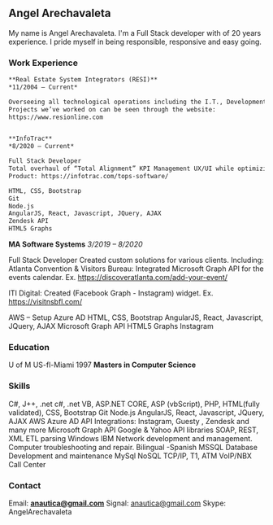 ## Angel Arechavaleta

My name is Angel Arechavaleta. I'm a Full Stack developer with of 20 years experience.
I pride myself in being responsible, responsive and  easy going. 

### Work Experience

```markdown
**Real Estate System Integrators (RESI)**
*11/2004 – Current*

Overseeing all technological operations including the I.T., Development and Design Departments assuring the upmost quality of products while maintaining forward momentum in implementing the newest advances and managing on-site and remote team workers. In addition, maintaining a Windows Server clustered web hosting environment and SQL Always On clustered databases. Of which I am the soul DBA tasked with planning and implementing strategies which ensure that I maintain 99% uptime. We create over fifty custom websites a year of which I was directly involved in coding html/javascript/jquery/tsql/.net and the final quality assurance steps of validation and cross browsing while keeping to Google SEO standards.
Projects we’ve worked on can be seen through the website:
https://www.resionline.com


**InfoTrac**
*8/2020 – Current*

Full Stack Developer
Total overhaul of “Total Alignment” KPI Management UX/UI while optimizing/correcting major database performance issues.
Product: https://infotrac.com/tops-software/ 

HTML, CSS, Bootstrap
Git 
Node.js
AngularJS, React, Javascript, JQuery, AJAX
Zendesk API
HTML5 Graphs
```

**MA Software Systems**
*3/2019 – 8/2020*

Full Stack Developer
Created custom solutions for various clients. 
Including:
Atlanta Convention & Visitors Bureau: Integrated Microsoft Graph API for the events calendar. 
Ex. https://discoveratlanta.com/add-your-event/ 

ITI Digital: Created (Facebook Graph - Instagram) widget. 
Ex. https://visitnsbfl.com/

AWS – Setup 
Azure AD
HTML, CSS, Bootstrap
AngularJS, React, Javascript, JQuery, AJAX
Microsoft Graph API
HTML5 Graphs
Instagram



### Education

U of M US-fl-Miami 1997
**Masters in Computer Science** 



### Skills

C#, J++, .net c#, .net VB, ASP.NET CORE, ASP (vbScript), PHP, HTML(fully validated), CSS, Bootstrap
Git 
Node.js
AngularJS, React, Javascript, JQuery, AJAX 
AWS
Azure AD
API Integrations: Instagram, Guesty , Zendesk and many more
Microsoft Graph API
Google & Yahoo API libraries
SOAP, REST, XML ETL parsing
Windows 
IBM
Network development and management. 
Computer troubleshooting and repair. 
Bilingual -Spanish 
MSSQL Database Development and maintenance 
MySql
NoSQL
TCP/IP, T1, ATM 
VoIP/NBX Call Center


### Contact

Email: **anautica@gmail.com**
Signal: anautica@gmail.com
Skype: AngelArechavaleta

